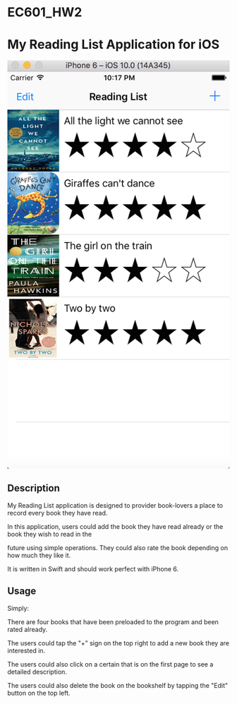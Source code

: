 # EC601_HW2
# My Reading List Application for iOS 


![screenshot](screenshot.png)


## Description

My Reading List application is designed to provider book-lovers a place to record every book they have read.

In this application, users could add the book they have read already or the book they wish to read in the 

future using simple operations. They could also rate the book depending on how much they like it.

It is written in Swift and should work perfect with iPhone 6.



## Usage

Simply:

 There are four books that have been preloaded to the program and been rated already.

 The users could tap the "+" sign on the top right to add a new book they are interested in.

 The users could also click on a certain that is on the first page to see a detailed description.

 The users could also delete the book on the bookshelf by tapping the "Edit" button on the top left.


